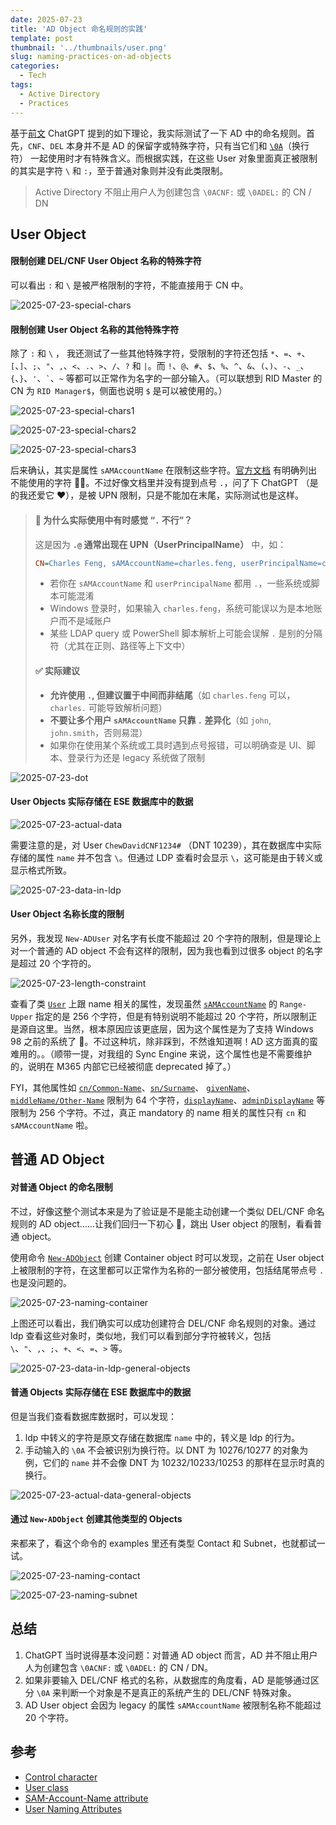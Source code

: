 ```yaml
---
date: 2025-07-23
title: 'AD Object 命名规则的实践'
template: post
thumbnail: '../thumbnails/user.png'
slug: naming-practices-on-ad-objects
categories:
  - Tech
tags:
  - Active Directory
  - Practices
---
```


基于[前文](/study_notes_as_ad_beginner) ChatGPT 提到的如下理论，我实际测试了一下 AD 中的命名规则。首先，`CNF`、`DEL` 本身并不是 AD 的保留字或特殊字符，只有当它们和 [`\0A`](https://en.wikipedia.org/wiki/Control_character)（换行符） 一起使用时才有特殊含义。而根据实践，在这些 User 对象里面真正被限制的其实是字符 `\` 和 `:`，至于普通对象则并没有此类限制。

> Active Directory 不阻止用户人为创建包含 `\0ACNF:` 或 `\0ADEL:` 的 CN / DN

## User Object

#### 限制创建 DEL/CNF User Object 名称的特殊字符

可以看出 `:` 和 `\` 是被严格限制的字符，不能直接用于 CN 中。

![2025-07-23-special-chars](https://images.charlesfeng.cn/2025-07-23-special-chars.PNG)

#### 限制创建 User Object 名称的其他特殊字符

除了  `:` 和 `\` ， 我还测试了一些其他特殊字符，受限制的字符还包括 `*`、`=`、`+`、`[`、`]`、`;`、`"`、`,`、`<`、`.`、`>`、`/`、`?` 和 `|`。而 `!`、`@`、`#`、`$`、`%`、`^`、`&`、`(`、`)`、`-`、`_`、`{`、`}`、`'`、`` ` ``、`~` 等都可以正常作为名字的一部分输入。（可以联想到 RID Master 的 CN 为 `RID Manager$`，侧面也说明 `$` 是可以被使用的。）

![2025-07-23-special-chars1](https://images.charlesfeng.cn/2025-07-23-special-chars1.PNG)

![2025-07-23-special-chars2](https://images.charlesfeng.cn/2025-07-23-special-chars2.PNG)

![2025-07-23-special-chars3](https://images.charlesfeng.cn/2025-07-23-special-chars3.PNG)

后来确认，其实是属性 `sAMAccountName` 在限制这些字符。[官方文档](https://learn.microsoft.com/en-us/windows/win32/adschema/a-samaccountname) 有明确列出不能使用的字符 🤦🏻。不过好像文档里并没有提到点号 `.`，问了下 ChatGPT （是的我还爱它 ❤️），是被 UPN 限制，只是不能加在末尾，实际测试也是这样。

>#### 🧠 为什么实际使用中有时感觉 “`.` 不行”？
>
>这是因为 **`.@` 通常出现在 UPN（UserPrincipalName）** 中，如：
>
>```ini
>CN=Charles Feng, sAMAccountName=charles.feng, userPrincipalName=charles.feng@contoso.com
>```
>
>- 若你在 `sAMAccountName` 和 `userPrincipalName` 都用 `.`，一些系统或脚本可能混淆
>- Windows 登录时，如果输入 `charles.feng`，系统可能误以为是本地账户而不是域账户
>- 某些 LDAP query 或 PowerShell 脚本解析上可能会误解 `.` 是别的分隔符（尤其在正则、路径等上下文中）
>
>#### ✅ 实际建议
>
>- **允许使用 `.`, 但建议置于中间而非结尾**（如 `charles.feng` 可以，`charles.` 可能导致解析问题）
>- **不要让多个用户 `sAMAccountName` 只靠 `.` 差异化**（如 `john`, `john.smith`，否则易混）
>- 如果你在使用某个系统或工具时遇到点号报错，可以明确查是 UI、脚本、登录行为还是 legacy 系统做了限制

![2025-07-23-dot](https://images.charlesfeng.cn/2025-07-23-dot.PNG)

#### User Objects 实际存储在 ESE 数据库中的数据

![2025-07-23-actual-data](https://images.charlesfeng.cn/2025-07-23-actual-data.PNG)

需要注意的是，对 User `ChewDavidCNF1234#` （DNT 10239），其在数据库中实际存储的属性 `name` 并不包含 `\`。但通过 LDP 查看时会显示 `\`，这可能是由于转义或显示格式所致。

![2025-07-23-data-in-ldp](https://images.charlesfeng.cn/2025-07-23-data-in-ldp.PNG)

#### User Object 名称长度的限制

另外，我发现 `New-ADUser` 对名字有长度不能超过 20 个字符的限制，但是理论上对一个普通的 AD object 不会有这样的限制，因为我也看到过很多 object 的名字是超过 20 个字符的。

![2025-07-23-length-constraint](https://images.charlesfeng.cn/2025-07-23-length-constraint.PNG)

查看了类 [`User`](https://learn.microsoft.com/en-us/windows/win32/adschema/c-user) 上跟 name 相关的属性，发现虽然 [`sAMAccountName`](https://learn.microsoft.com/en-us/windows/win32/adschema/a-samaccountname) 的 `Range-Upper` 指定的是 256 个字符，但是有特别说明不能超过 20 个字符，所以限制正是源自这里。当然，根本原因应该更底层，因为这个属性是为了支持 Windows 98 之前的系统了 🥱。不过这种坑，除非踩到，不然谁知道啊！AD 这方面真的蛮难用的。。（顺带一提，对我组的 Sync Engine 来说，这个属性也是不需要维护的，说明在 M365 内部它已经被彻底 deprecated 掉了。）

FYI，其他属性如 [`cn/Common-Name`](https://learn.microsoft.com/en-us/windows/win32/adschema/a-cn)、[`sn/Surname`](https://learn.microsoft.com/en-us/windows/win32/adschema/a-sn)、 [`givenName`](https://learn.microsoft.com/en-us/windows/win32/adschema/a-givenname)、[`middleName/Other-Name`](https://learn.microsoft.com/en-us/windows/win32/adschema/a-middlename) 限制为 64 个字符，[`displayName`](https://learn.microsoft.com/en-us/windows/win32/adschema/a-displayname)、[`adminDisplayName`](https://learn.microsoft.com/en-us/windows/win32/adschema/a-admindisplayname) 等限制为 256 个字符。不过，真正 mandatory 的 name 相关的属性只有 `cn` 和 `sAMAccountName` 啦。

## 普通 AD Object

#### 对普通 Object 的命名限制

不过，好像这整个测试本来是为了验证是不是能主动创建一个类似 DEL/CNF 命名规则的 AD object……让我们回归一下初心 👋，跳出 User object 的限制，看看普通 object。

使用命令 [`New-ADObject`](https://learn.microsoft.com/en-us/powershell/module/activedirectory/new-adobject) 创建 Container object 时可以发现，之前在 User object 上被限制的字符，在这里都可以正常作为名称的一部分被使用，包括结尾带点号 `.` 也是没问题的。

![2025-07-23-naming-container](https://images.charlesfeng.cn/2025-07-23-naming-container.PNG)

上图还可以看出，我们确实可以成功创建符合 DEL/CNF 命名规则的对象。通过 ldp 查看这些对象时，类似地，我们可以看到部分字符被转义，包括 `\`、`"`、`,`、`;`、`+`、`<`、`=`、`>` 等。

![2025-07-23-data-in-ldp-general-objects](https://images.charlesfeng.cn/2025-07-23-data-in-ldp-general-objects.PNG)

#### 普通 Objects 实际存储在 ESE 数据库中的数据

但是当我们查看数据库数据时，可以发现：

1. ldp 中转义的字符是原文存储在数据库 `name` 中的，转义是 ldp 的行为。
2. 手动输入的 `\0A` 不会被识别为换行符。以 DNT 为 10276/10277 的对象为例，它们的 `name` 并不会像 DNT 为 10232/10233/10253 的那样在显示时真的换行。

![2025-07-23-actual-data-general-objects](https://images.charlesfeng.cn/2025-07-23-actual-data-general-objects.PNG)

#### 通过 `New-ADObject` 创建其他类型的 Objects

来都来了，看这个命令的 examples 里还有类型 Contact 和 Subnet，也就都试一试。

![2025-07-23-naming-contact](https://images.charlesfeng.cn/2025-07-23-naming-contact.PNG)

![2025-07-23-naming-subnet](https://images.charlesfeng.cn/2025-07-23-naming-subnet.PNG)

## 总结

1. ChatGPT 当时说得基本没问题：对普通 AD object 而言，AD 并不阻止用户人为创建包含 `\0ACNF:` 或 `\0ADEL:` 的 CN / DN。
2. 如果非要输入 DEL/CNF 格式的名称，从数据库的角度看，AD 是能够通过区分 `\0A` 来判断一个对象是不是真正的系统产生的 DEL/CNF 特殊对象。
3. AD User object 会因为 legacy 的属性 `sAMAccountName` 被限制名称不能超过 20 个字符。

## 参考

+ [Control character](https://en.wikipedia.org/wiki/Control_character)
+ [User class](https://learn.microsoft.com/en-us/windows/win32/adschema/c-user)
+ [SAM-Account-Name attribute](https://learn.microsoft.com/en-us/windows/win32/adschema/a-samaccountname)
+ [User Naming Attributes](https://learn.microsoft.com/en-us/windows/win32/ad/naming-properties)
